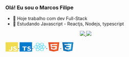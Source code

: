 ### Olá! Eu sou o Marcos Filipe

- 🔭 Hoje trabalho com dev Full-Stack
- 🌱 Estudando Javascript - Reactjs, Nodejs, typescript

<div align="center">
  <a href="https://github.com/marcosfa1">
  <img height="155em" src="https://github-readme-stats.vercel.app/api?username=marcosfa1&show_icons=false&theme=dark&include_all_commits=true&count_private=true"/>
  <img height="155em" src="https://github-readme-stats.vercel.app/api/top-langs/?username=marcosfa1&layout=compact&langs_count=7&theme=dark"/>
</div>

<div style="display: inline_block"><br>
<img align="center" alt="Marcos-Js" height="30" width="40" src="https://raw.githubusercontent.com/devicons/devicon/master/icons/javascript/javascript-plain.svg">
<img align="center" alt="Marcos-Ts" height="30" width="40" src="https://raw.githubusercontent.com/devicons/devicon/master/icons/typescript/typescript-plain.svg">
<img align="center" alt="Marcos-React" height="30" width="40" src="https://raw.githubusercontent.com/devicons/devicon/master/icons/react/react-original.svg">
<img align="center" alt="Marcos-HTML" height="30" width="40" src="https://raw.githubusercontent.com/devicons/devicon/master/icons/html5/html5-original.svg">
<img align="center" alt="Marcos-CSS" height="30" width="40" src="https://raw.githubusercontent.com/devicons/devicon/master/icons/css3/css3-original.svg">
</div>
